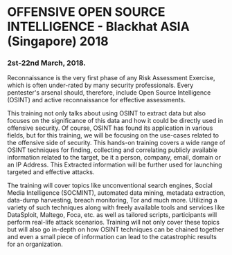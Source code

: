 # OFFENSIVE OPEN SOURCE INTELLIGENCE - Blackhat ASIA (Singapore) 2018
### 2st-22nd March, 2018.

Reconnaissance is the very first phase of any Risk Assessment Exercise, which is often under-rated by many security professionals. Every pentester's arsenal should, therefore, include Open Source Intelligence (OSINT) and active reconnaissance for effective assessments.

This training not only talks about using OSINT to extract data but also focuses on the significance of this data and how it could be directly used in offensive security. Of course, OSINT has found its application in various fields, but for this training, we will be focusing on the use-cases related to the offensive side of security. This hands-on training covers a wide range of OSINT techniques for finding, collecting and correlating publicly available information related to the target, be it a person, company, email, domain or an IP Address. This Extracted information will be further used for launching targeted and effective attacks.

The training will cover topics like unconventional search engines, Social Media Intelligence (SOCMINT), automated data mining, metadata extraction, data-dump harvesting, breach monitoring, Tor and much more. Utilizing a variety of such techniques along with freely available tools and services like DataSploit, Maltego, Foca, etc. as well as tailored scripts, participants will perform real-life attack scenarios. Training will not only cover these topics but will also go in-depth on how OSINT techniques can be chained together and even a small piece of information can lead to the catastrophic results for an organization.
